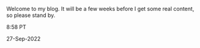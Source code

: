 
Welcome to my blog.   It will be a few weeks before I get some real content, so please stand by. 

8:58 PT

27-Sep-2022


